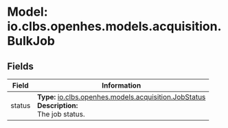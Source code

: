 # Model: io.clbs.openhes.models.acquisition.BulkJob

## Fields

| Field | Information |
| --- | --- |
| status | <b>Type:</b> [io.clbs.openhes.models.acquisition.JobStatus](model-io-clbs-openhes-models-acquisition-jobstatus.md)<br><b>Description:</b><br>The job status. |

